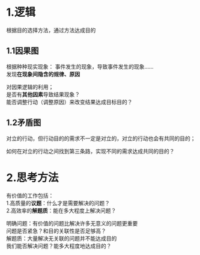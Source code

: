 # 1.逻辑  
根据目的选择方法，通过方法达成目的

## 1.1因果图  
根据种种现实现象： 事件发生的现象，导致事件发生的现象……  
发现**在现象间隐含的规律、原因**

对因果逻辑的利用；  
是否有**其他因素**导致结果现象？  
能否调整行动（调整原因）来改变结果达成目标目的？

## 1.2矛盾图  
对立的行动，但行动目的的需求不一定是对立的，对立的行动也会有共同的目的；

如何在对立的行动之间找到第三条路，实现不同的需求达成共同的目的？

# 2.思考方法  
有价值的工作包括：  
1.高质量的**议题**：什么才是需要解决的问题？  
2.高效率的**解题质**：能在多大程度上解决问题？  

明确问题：有价值的问题比解决许多无意义的问题更重要  
问题是否紧急？和目的关联性是否足够高？  
解题质：大量解决无关联的问题并不能达成目的  
我们能否解决问题？能多大程度地达成目的？  
